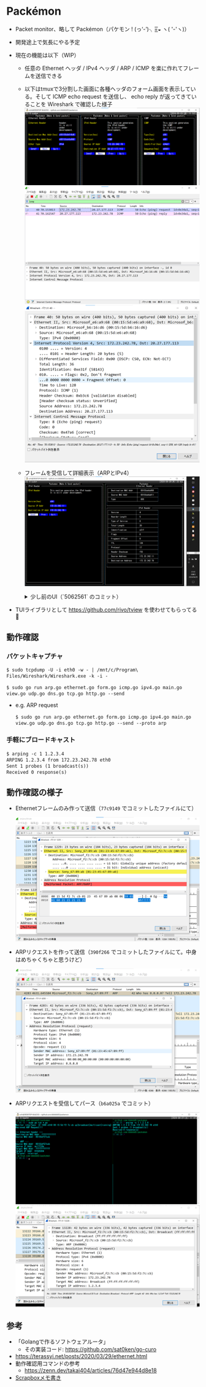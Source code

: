 # Packémon
- Packet monitor、略して Packémon（パケモン ! (っ‘-’)╮=͟͟͞͞◒ ヽ( '-'ヽ)）
- 開発途上で気長にやる予定
- 現在の機能は以下（WIP）
  - 任意の Ethernet ヘッダ / IPv4 ヘッダ / ARP / ICMP を楽に作れてフレームを送信できる
  - 以下はtmuxで3分割した画面に各種ヘッダのフォーム画面を表示している。そして ICMP echo request を送信し、 echo reply が返ってきていることを Wireshark で確認した様子
    ![](./doc/tui_ether_ip_icmp.png)
    ![](./doc/tui_send_icmp_result1.png)
    ![](./doc/tui_send_icmp_result2.png)

  - フレームを受信して詳細表示（ARPとIPv4）
    ![](./doc/tui_send_recieve.png)

    <details><summary>少し前のUI（`5062561` のコミット）</summary>

    ![](./doc/tui_0428.png)
    ![](./doc/tui_cap_0428.png)

    </details>

- TUIライブラリとして https://github.com/rivo/tview を使わせてもらってる🙇

## 動作確認

### パケットキャプチャ
```console
$ sudo tcpdump -U -i eth0 -w - | /mnt/c/Program\ Files/Wireshark/Wireshark.exe -k -i -
```

```console
$ sudo go run arp.go ethernet.go form.go icmp.go ipv4.go main.go view.go udp.go dns.go tcp.go http.go --send
```

- e.g. ARP request

  ```console
  $ sudo go run arp.go ethernet.go form.go icmp.go ipv4.go main.go view.go udp.go dns.go tcp.go http.go --send --proto arp
  ```

### 手軽にブロードキャスト
```console
$ arping -c 1 1.2.3.4
ARPING 1.2.3.4 from 172.23.242.78 eth0
Sent 1 probes (1 broadcast(s))
Received 0 response(s)
```


## 動作確認の様子
- Ethernetフレームのみ作って送信（`77c9149` でコミットしたファイルにて）

  ![](./doc/Frame.png)

- ARPリクエストを作って送信（`390f266` でコミットしたファイルにて。中身はめちゃくちゃと思うけど）

  ![](./doc/ARP.png)

- ARPリクエストを受信してパース（`b6a025a` でコミット）

  ![](./doc/ARP_request_console.png)
  ![](./doc/ARP_request.png)

## 参考
- 「Golangで作るソフトウェアルータ」
  - その実装コード: https://github.com/sat0ken/go-curo
- https://terassyi.net/posts/2020/03/29/ethernet.html
- 動作確認用コマンドの参考
  - https://zenn.dev/takai404/articles/76d47e944d8e18
- [Scrapboxメモ書き](https://scrapbox.io/ddddddo/%E3%83%8D%E3%83%83%E3%83%88%E3%83%AF%E3%83%BC%E3%82%AF%E7%B3%BB%E8%AA%AD%E3%81%BF%E7%89%A9)
